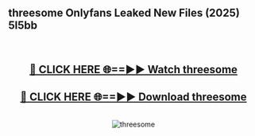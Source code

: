 <h2>threesome Onlyfans Leaked New Files (2025) 5l5bb</h2>
<br>
<div align="center">
<h2><a href="https://mediafiles.top/threesome&ref=git" rel="nofollow">🔴 CLICK HERE 🌐==►► Watch threesome</a></h2>
<h2><a href="https://mediafiles.top/threesome&ref=git" rel="nofollow">🔴 CLICK HERE 🌐==►► Download threesome</a></h2>
<br>
<a href="https://mediafiles.top/threesome&ref=git" rel="nofollow" data-target="animated-image.originalLink"><img src="https://i.ibb.co.com/xMMVF88/686577567.gif" alt="threesome" style="max-width: 100%; display: inline-block;" data-target="animated-image.originalImage"></a>
</div>
<br>
<br>